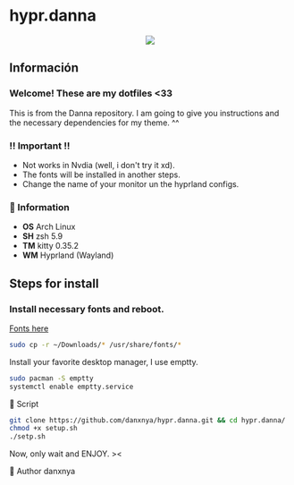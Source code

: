 # hypr.danna

<p align="center">
  <img src='https://i.postimg.cc/DyrwxYCV/image.png'>
</p>

## Información

### Welcome! These are my dotfiles <33
This is from the Danna repository. I am going to give you instructions and the necessary dependencies for my theme. ^^

### ‼️ Important !!
- Not works in Nvdia (well, i don't try it xd).
- The fonts will be installed in another steps.
- Change the name of your monitor un the hyprland configs.

### 🍧 Information

-  **OS** Arch Linux
-  **SH** zsh 5.9
-  **TM** kitty 0.35.2
-  **WM** Hyprland (Wayland)

## Steps for install

### Install necessary fonts and reboot.
[Fonts here](https://mega.nz/file/GxFVSLLY#etuNc6QRrEl6wgl_ZatvomojDhkBTFPqlKS7ELk7KAM)
```sh
sudo cp -r ~/Downloads/* /usr/share/fonts/*
```
Install your favorite desktop manager, I use emptty.
```sh
sudo pacman -S emptty
systemctl enable emptty.service
```

🔧 Script
```sh
git clone https://github.com/danxnya/hypr.danna.git && cd hypr.danna/
chmod +x setup.sh
./setp.sh
```
Now, only wait and ENJOY. ><


👤 Author
danxnya
